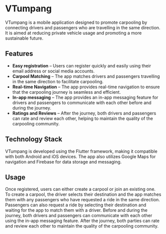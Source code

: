 # VTumpang 

VTumpang is a mobile application designed to promote carpooling by connecting drivers and passengers who are travelling in the same direction. It is aimed at reducing private vehicle usage and promoting a more sustainable future.

## Features

* __Easy registration__ – Users can register quickly and easily using their email address or social media accounts.
* __Carpool Matching__ – The app matches drivers and passengers travelling in the same direction to facilitate carpooling.
* __Real-time Navigation__ – The app provides real-time navigation to ensure that the carpooling journey is seamless and efficient.
* __In-app messaging__ – The app provides an in-app messaging feature for drivers and passengers to communicate with each other before and during the journey.
* __Ratings and Reviews__ – After the journey, both drivers and passengers can rate and review each other, helping to maintain the quality of the carpooling community.

## Technology Stack
VTumpang is developed using the Flutter framework, making it compatible with both Android and iOS devices. The app also utilizes Google Maps for navigation and Firebase for data storage and messaging.

## Usage
Once registered, users can either create a carpool or join an existing one. To create a carpool, the driver selects their destination and the app matches them with any passengers who have requested a ride in the same direction. Passengers can also request a ride by selecting their destination and waiting for the app to match them with a driver. Before and during the journey, both drivers and passengers can communicate with each other using the in-app messaging feature. After the journey, both parties can rate and review each other to maintain the quality of the carpooling community.
